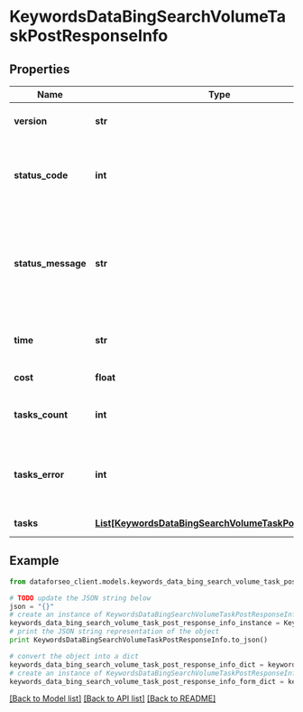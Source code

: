 # KeywordsDataBingSearchVolumeTaskPostResponseInfo


## Properties

Name | Type | Description | Notes
------------ | ------------- | ------------- | -------------
**version** | **str** | the current version of the API | [optional] 
**status_code** | **int** | general status code you can find the full list of the response codes here | [optional] 
**status_message** | **str** | general informational message you can find the full list of general informational messages here | [optional] 
**time** | **str** | total execution time, seconds | [optional] 
**cost** | **float** | total tasks cost, USD | [optional] 
**tasks_count** | **int** | the number of tasks in the tasks array | [optional] 
**tasks_error** | **int** | the number of tasks in the tasks array returned with an error | [optional] 
**tasks** | [**List[KeywordsDataBingSearchVolumeTaskPostTaskInfo]**](KeywordsDataBingSearchVolumeTaskPostTaskInfo.md) | array of tasks | [optional] 

## Example

```python
from dataforseo_client.models.keywords_data_bing_search_volume_task_post_response_info import KeywordsDataBingSearchVolumeTaskPostResponseInfo

# TODO update the JSON string below
json = "{}"
# create an instance of KeywordsDataBingSearchVolumeTaskPostResponseInfo from a JSON string
keywords_data_bing_search_volume_task_post_response_info_instance = KeywordsDataBingSearchVolumeTaskPostResponseInfo.from_json(json)
# print the JSON string representation of the object
print KeywordsDataBingSearchVolumeTaskPostResponseInfo.to_json()

# convert the object into a dict
keywords_data_bing_search_volume_task_post_response_info_dict = keywords_data_bing_search_volume_task_post_response_info_instance.to_dict()
# create an instance of KeywordsDataBingSearchVolumeTaskPostResponseInfo from a dict
keywords_data_bing_search_volume_task_post_response_info_form_dict = keywords_data_bing_search_volume_task_post_response_info.from_dict(keywords_data_bing_search_volume_task_post_response_info_dict)
```
[[Back to Model list]](../README.md#documentation-for-models) [[Back to API list]](../README.md#documentation-for-api-endpoints) [[Back to README]](../README.md)


